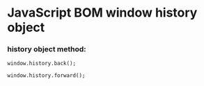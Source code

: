 # JavaScript BOM window history object

### history object method:

    window.history.back();

    window.history.forward();
